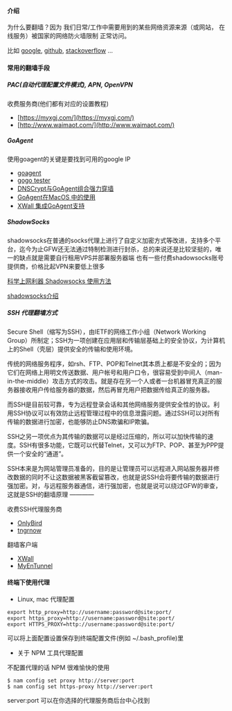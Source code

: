 #### 介绍

为什么要翻墙？因为 我们日常/工作中需要用到的某些网络资源来源（或网站， 在线服务）被国家的网络防火墙限制 正常访问。

比如 [google](https://google.com), [github](https://github.com), [stackoverflow](https://stackoverflow.com) …

#### 常用的翻墙手段
##### PAC(自动代理配置文件模式), APN, OpenVPN

收费服务商(他们都有对应的设置教程)

- [https://myxgj.com/](https://myxgj.com/)
- [http://www.waimaot.com/](http://www.waimaot.com/)

##### GoAgent

使用goagent的关键是要找到可用的google IP

- [goagent](https://github.com/goagent/goagent)
- [gogo tester](https://code.google.com/p/gogo-tester/)
- [DNSCrypt与GoAgent组合强力穿墙](DNSCrypt与GoAgent组合强力穿墙.md)
- [GoAgent在MacOS 中的使用](https://github.com/comeforu2012/GoAgentForMacOS/wiki)
- [XWall 集成GoAgent支持](https://github.com/lunadream/XWall)

##### ShadowSocks

shadowsocks在普通的socks代理上进行了自定义加密方式等改进，支持多个平台，迄今为止GFW还无法通过特制检测进行封杀，总的来说还是比较坚挺的，唯一的缺点就是需要自行租用VPS并部署服务器端
也有一些付费shadowsocks账号提供商，价格比起VPN来要低上很多

[科学上网利器 Shadowsocks 使用方法](http://ttt.tt/150/)

[shadowsocks介绍](https://plus.google.com/+GhostAssassin/posts/TtWFAQmSMVE)

##### SSH 代理翻墙方式

Secure Shell（缩写为SSH），由IETF的网络工作小组（Network Working Group）所制定；SSH为一项创建在应用层和传输层基础上的安全协议，为计算机上的Shell（壳层）提供安全的传输和使用环境。

传统的网络服务程序，如rsh、FTP、POP和Telnet其本质上都是不安全的；因为它们在网络上用明文传送数据、用户帐号和用户口令，很容易受到中间人（man-in-the-middle）攻击方式的攻击。就是存在另一个人或者一台机器冒充真正的服务器接收用户传给服务器的数据，然后再冒充用户把数据传给真正的服务器。

而SSH是目前较可靠，专为远程登录会话和其他网络服务提供安全性的协议。利用SSH协议可以有效防止远程管理过程中的信息泄露问题。通过SSH可以对所有传输的数据进行加密，也能够防止DNS欺骗和IP欺骗。

SSH之另一项优点为其传输的数据可以是经过压缩的，所以可以加快传输的速度。SSH有很多功能，它既可以代替Telnet，又可以为FTP、POP、甚至为PPP提供一个安全的“通道”。

SSH本来是为网站管理员准备的，目的是让管理员可以远程进入网站服务器并修改数据的同时不让这数据被黑客截留篡改，也就是说SSH会将要传输的数据进行强加密。对，与远程服务器通信，进行强加密，也就是说可以绕过GFW的审查，这就是SSH的翻墙原理
————

收费SSH代理服务商

- [OnlyBird](http://blog.onlybird.com/%E6%94%B6%E8%B4%B9ssh%E4%BB%A3%E7%90%86)
- [tngrnow](https://tngrnow.net/price.php)

翻墙客户端

- [XWall ](https://github.com/lunadream/XWall)
- [MyEnTunnel](http://nemesis2.qx.net/pages/MyEnTunnel)


#### 终端下使用代理

- Linux, mac 代理配置

```
export http_proxy=http://username:password@site:port/
export https_proxy=http://username:password@site:port/
export HTTPS_PROXY=http://username:password@site:port/
```

可以将上面配置设置保存到终端配置文件(例如 ~/.bash_profile)里

- 关于 NPM 工具代理配置

不配置代理的话 NPM 很难愉快的使用

```
$ nam config set proxy http://server:port
$ nam config set https-proxy http://server:port
```

server:port 可以在你选择的代理服务商后台中心找到
